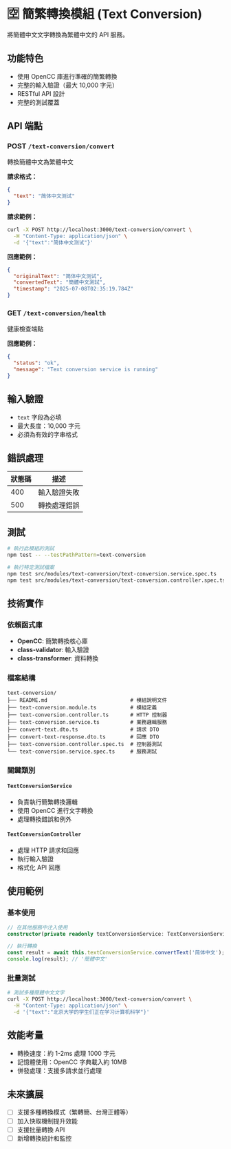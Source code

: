 # 🈳 簡繁轉換模組 (Text Conversion)

將簡體中文文字轉換為繁體中文的 API 服務。

## 功能特色

- 使用 OpenCC 庫進行準確的簡繁轉換
- 完整的輸入驗證（最大 10,000 字元）
- RESTful API 設計
- 完整的測試覆蓋

## API 端點

### POST `/text-conversion/convert`
轉換簡體中文為繁體中文

**請求格式：**
```json
{
  "text": "简体中文测试"
}
```

**請求範例：**
```bash
curl -X POST http://localhost:3000/text-conversion/convert \
  -H "Content-Type: application/json" \
  -d '{"text":"简体中文测试"}'
```

**回應範例：**
```json
{
  "originalText": "简体中文测试",
  "convertedText": "簡體中文測試",
  "timestamp": "2025-07-08T02:35:19.784Z"
}
```

### GET `/text-conversion/health`
健康檢查端點

**回應範例：**
```json
{
  "status": "ok",
  "message": "Text conversion service is running"
}
```

## 輸入驗證

- `text` 字段為必填
- 最大長度：10,000 字元
- 必須為有效的字串格式

## 錯誤處理

| 狀態碼 | 描述 |
|--------|------|
| 400 | 輸入驗證失敗 |
| 500 | 轉換處理錯誤 |

## 測試

```bash
# 執行此模組的測試
npm test -- --testPathPattern=text-conversion

# 執行特定測試檔案
npm test src/modules/text-conversion/text-conversion.service.spec.ts
npm test src/modules/text-conversion/text-conversion.controller.spec.ts
```

## 技術實作

### 依賴函式庫
- **OpenCC**: 簡繁轉換核心庫
- **class-validator**: 輸入驗證
- **class-transformer**: 資料轉換

### 檔案結構
```
text-conversion/
├── README.md                           # 模組說明文件
├── text-conversion.module.ts           # 模組定義
├── text-conversion.controller.ts       # HTTP 控制器
├── text-conversion.service.ts          # 業務邏輯服務
├── convert-text.dto.ts                 # 請求 DTO
├── convert-text-response.dto.ts        # 回應 DTO
├── text-conversion.controller.spec.ts  # 控制器測試
└── text-conversion.service.spec.ts     # 服務測試
```

### 關鍵類別

#### `TextConversionService`
- 負責執行簡繁轉換邏輯
- 使用 OpenCC 進行文字轉換
- 處理轉換錯誤和例外

#### `TextConversionController`
- 處理 HTTP 請求和回應
- 執行輸入驗證
- 格式化 API 回應

## 使用範例

### 基本使用
```typescript
// 在其他服務中注入使用
constructor(private readonly textConversionService: TextConversionService) {}

// 執行轉換
const result = await this.textConversionService.convertText('简体中文');
console.log(result); // '簡體中文'
```

### 批量測試
```bash
# 測試多種簡體中文文字
curl -X POST http://localhost:3000/text-conversion/convert \
  -H "Content-Type: application/json" \
  -d '{"text":"北京大学的学生们正在学习计算机科学"}'
```

## 效能考量

- 轉換速度：約 1-2ms 處理 1000 字元
- 記憶體使用：OpenCC 字典載入約 10MB
- 併發處理：支援多請求並行處理

## 未來擴展

- [ ] 支援多種轉換模式（繁轉簡、台灣正體等）
- [ ] 加入快取機制提升效能
- [ ] 支援批量轉換 API
- [ ] 新增轉換統計和監控 
